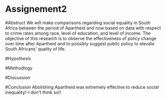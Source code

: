 # Assignement2
#Abstruct
We will make comparisons regarding social equality in South Africa between the period of Apartheid and now based on data with respect to crime rates among race, level of education, and level of income. The objective of this research is to observe the effectiveness of policy change over time after Apartheid and to possibly suggest public policy to elevate South Africans' quality of life.


#Hypothesis

#Methodlogy

#Discussion

#Conclusion
Abolishing Apartheid was extremely effective to reduce social inequality!-I don't think so!!